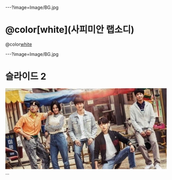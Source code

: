 ---?image=Image/BG.jpg
#  @color[white](사피미안 랩소디) 
@color[white](구미_2반_3조) 

---?image=Image/BG.jpg
# 슬라이드 2
![SAMBA Deployment](/Image/표지.jpg)
...
